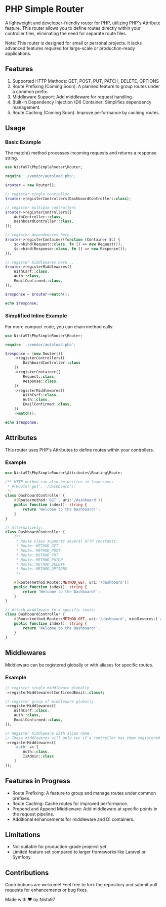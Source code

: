 # PHP Simple Router
A lightweight and developer-friendly router for PHP, utilizing PHP's Attribute feature. This router allows you to define routes directly within your controller files, eliminating the need for separate route files.

Note: This router is designed for small or personal projects. It lacks advanced features required for large-scale or production-ready applications.

## Features
1. Supported HTTP Methods: GET, POST, PUT, PATCH, DELETE, OPTIONS
3. Route Prefixing (Coming Soon): A planned feature to group routes under a common prefix.
4. Middleware Support: Add middleware for request handling.
5. Built-in Dependency Injection (DI) Container: Simplifies dependency management.
6. Route Caching (Coming Soon): Improve performance by caching routes.

## Usage

### Basic Example
The match() method processes incoming requests and returns a response string.

```php
use Nisfa97\PhpSimpleRouter\Router;

require './vendor/autoload.php';

$router = new Router();

// register single controller
$router->registerControllers(DashboardController::class);

// register multiple controllers
$router->registerControllers([
    AuthController::class,
    DashboardController::class,
]);

// register dependencies here...
$router->registerContainer(function (Container $c) {
    $c->bind(Request::class, fn () => new Request());
    $c->bind(Response::class, fn () => new Response());
});

// register middlewares here...
$router->registerMiddlewares([
    WithCsrf::class,
    Auth::class,
    EmailConfirmed::class,
]);

$response = $router->match();

echo $response;
```

### Simplified Inline Example
For more compact code, you can chain method calls:

```php
use Nisfa97\PhpSimpleRouter\Router;

require './vendor/autoload.php';

$response = (new Router())
    ->registerControllers([
        DashboardController::class
    ])
    ->registerContainer([
        Request::class,
        Response::class,
    ])
    ->registerMiddlewares([
        WithCsrf::class,
        Auth::class,
        EmailConfirmed::class,
    ])
    ->match();

echo $response;
```

## Attributes
This router uses PHP's Attributes to define routes within your controllers.

### Example

```php
use Nisfa97\PhpSimpleRouter\Attributes\Routing\Route;

/** HTTP method can also be written in lowercase:
 * #[Route('get', '/dashboard')]
 */
class DashboardController {
    #[Route(method:'GET', uri:'/dashboard')]
    public function index(): string {
        return 'Welcome to the Dashboard!';
    }
}

// Alternatively:
class DashboardController {
    /**
     * Route class supports several HTTP constants:
     * Route::METHOD_GET
     * Route::METHOD_POST
     * Route::METHOD_PUT
     * Route::METHOD_PATCH
     * Route::METHOD_DELETE
     * Route::METHOD_OPTIONS
     */

    #[Route(method:Route::METHOD_GET, uri:'/dashboard')]
    public function index(): string {
        return 'Welcome to the Dashboard!';
    }
}

// Attach middleware to a specific route:
class DashboardController {
    #[Route(method:Route::METHOD_GET, uri:'/dashboard', middlewares:['auth'])]
    public function index(): string {
        return 'Welcome to the Dashboard!';
    }
}
```

## Middlewares
Middleware can be registered globally or with aliases for specific routes.

### Example
```php
// register single middleware globally
->registerMiddlewares(ConfirmedEmail::class);

// register group of middleware globally
->registerMiddlewares([
    WithCsrf::class,
    Auth::class,
    EmailConfirmed::class,
]);

// Register middleware with alias name.
// These middlewares will only run if a controller has them registered.
->registerMiddlewares([
    'auth' => [
        Auth::class,
        IsAdmin::class
    ]
]);
```

## Features in Progress
- Route Prefixing: A feature to group and manage routes under common prefixes.
- Route Caching: Cache routes for improved performance.
- Prepend and Append Middleware: Add middleware at specific points in the request pipeline.
- Additional enhancements for middleware and DI containers.

## Limitations
- Not suitable for production-grade projecst yet.
- Limited feature set compared to larger frameworks like Laravel or Symfony.

## Contributions
Contributions are welcome! Feel free to fork the repository and submit pull requests for enhancements or bug fixes. 

Made with ❤️ by Nisfa97
